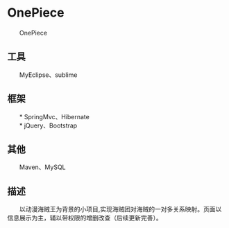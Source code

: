 # OnePiece
　　OnePiece

## 工具
　　MyEclipse、sublime

## 框架
　　\* SpringMvc、Hibernate  
　　\* jQuery、Bootstrap

## 其他
　　Maven、MySQL

## 描述
　　以动漫海贼王为背景的小项目,实现海贼团对海贼的一对多关系映射。页面以信息展示为主，辅以带权限的增删改查（后续更新完善）。
	
